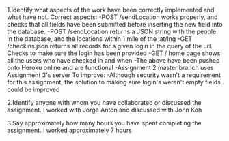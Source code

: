 1.Identify what aspects of the work have been correctly implemented and what have not.
	   Correct aspects:
	   	   -POST /sendLocation works properly, and checks that all fields have been submitted before inserting the new field into the database.
		   -POST /sendLocation returns a JSON string with the people in the database, and the locations within 1 mile of the lat/lng
		   -GET /checkins.json returns all records for a given login in the query of the url. Checks to make sure the login has been provided
		   -GET / home page shows all the users who have checked in and when
		   -The above have been pushed onto Heroku online and are functional
		   -Assignment 2 master branch uses Assignment 3's server
	   To improve:
		   -Although security wasn't a requirement for this assignment, the solution to making sure login's weren't empty fields could be improved

2.Identify anyone with whom you have collaborated or discussed the assignment.
	   I worked with Jorge Anton and discussed with John Koh

3.Say approximately how many hours you have spent completing the assignment.
           I worked approximately 7  hours